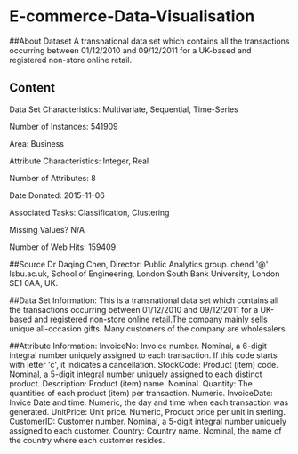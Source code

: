 # E-commerce-Data-Visualisation

##About Dataset
A transnational data set which contains all the transactions occurring between 01/12/2010 and 09/12/2011 for a UK-based and registered non-store online retail.

## Content
Data Set Characteristics: Multivariate, Sequential, Time-Series

Number of Instances: 541909

Area: Business

Attribute Characteristics: Integer, Real

Number of Attributes: 8

Date Donated: 2015-11-06

Associated Tasks: Classification, Clustering

Missing Values? N/A

Number of Web Hits: 159409

##Source
Dr Daqing Chen, Director: Public Analytics group. chend '@' lsbu.ac.uk, School of Engineering, London South Bank University, London SE1 0AA, UK.

##Data Set Information:
This is a transnational data set which contains all the transactions occurring between 01/12/2010 and 09/12/2011 for a UK-based and registered non-store online retail.The company mainly sells unique all-occasion gifts. Many customers of the company are wholesalers.

##Attribute Information:
InvoiceNo: Invoice number. Nominal, a 6-digit integral number uniquely assigned to each transaction. If this code starts with letter 'c', it indicates a cancellation.
StockCode: Product (item) code. Nominal, a 5-digit integral number uniquely assigned to each distinct product.
Description: Product (item) name. Nominal.
Quantity: The quantities of each product (item) per transaction. Numeric.
InvoiceDate: Invice Date and time. Numeric, the day and time when each transaction was generated.
UnitPrice: Unit price. Numeric, Product price per unit in sterling.
CustomerID: Customer number. Nominal, a 5-digit integral number uniquely assigned to each customer.
Country: Country name. Nominal, the name of the country where each customer resides.
